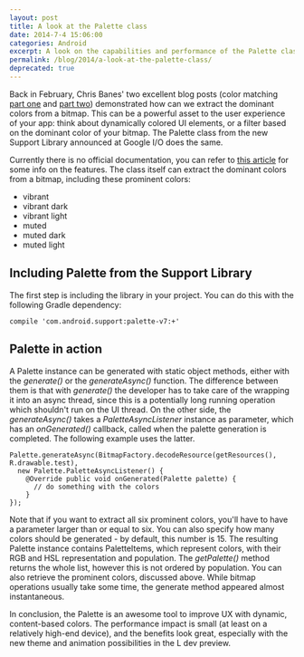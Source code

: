 ```yaml
---
layout: post
title: A look at the Palette class
date: 2014-7-4 15:06:00
categories: Android
excerpt: A look on the capabilities and performance of the Palette class from the support library.
permalink: /blog/2014/a-look-at-the-palette-class/
deprecated: true
---
```

Back in February, Chris Banes' two excellent blog posts (color matching [part one](http://chris.banes.me/2014/02/18/colour-matching/) and [part two](https://chris.banes.me/2014/03/10/colour-matching-pt-2/)) demonstrated how can we extract the dominant colors from a bitmap. This can be a powerful asset to the user experience of your app: think about dynamically colored UI elements, or a filter based on the dominant color of your bitmap. The Palette class from the new Support Library announced at Google I/O does the same. 

Currently there is no official documentation, you can refer to [this article](http://chris.banes.me/2014/07/04/palette-preview/) for some info on the features. The class itself can extract the dominant colors from a bitmap, including these prominent colors:

*   vibrant
*   vibrant dark
*   vibrant light
*   muted
*   muted dark
*   muted light

## Including Palette from the Support Library

The first step is including the library in your project. You can do this with the following Gradle dependency:

`compile 'com.android.support:palette-v7:+'`

## Palette in action

A Palette instance can be generated with static object methods, either with the _generate()_ or the _generateAsync()_ function. The difference between them is that with _generate()_ the developer has to take care of the wrapping it into an async thread, since this is a potentially long running operation which shouldn't run on the UI thread. On the other side, the _generateAsync()_ takes a _PaletteAsyncListener_ instance as parameter, which has an _onGenerated()_ callback, called when the palette generation is completed. The following example uses the latter.

```
Palette.generateAsync(BitmapFactory.decodeResource(getResources(), R.drawable.test),
  new Palette.PaletteAsyncListener() {
    @Override public void onGenerated(Palette palette) {
      // do something with the colors
    }
});
```

Note that if you want to extract all six prominent colors, you'll have to have a parameter larger than or equal to six. You can also specify how many colors should be generated - by default, this number is 15. The resulting Palette instance contains PaletteItems, which represent colors, with their RGB and HSL representation and population. The _getPalette()_ method returns the whole list, however this is not ordered by population. You can also retrieve the prominent colors, discussed above. While bitmap operations usually take some time, the generate method appeared almost instantaneous.

In conclusion, the Palette is an awesome tool to improve UX with dynamic, content-based colors. The performance impact is small (at least on a relatively high-end device), and the benefits look great, especially with the new theme and animation possibilities in the L dev preview.